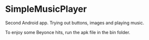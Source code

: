 SimpleMusicPlayer
=================

Second Android app. Trying out buttons, images and playing music.

To enjoy some Beyonce hits, run the apk file in the bin folder. 
